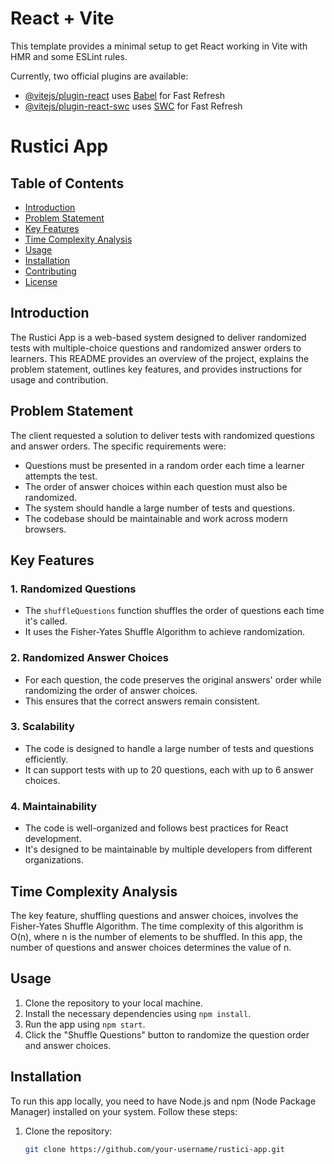 # React + Vite

This template provides a minimal setup to get React working in Vite with HMR and some ESLint rules.

Currently, two official plugins are available:

- [@vitejs/plugin-react](https://github.com/vitejs/vite-plugin-react/blob/main/packages/plugin-react/README.md) uses [Babel](https://babeljs.io/) for Fast Refresh
- [@vitejs/plugin-react-swc](https://github.com/vitejs/vite-plugin-react-swc) uses [SWC](https://swc.rs/) for Fast Refresh

# Rustici App

## Table of Contents

- [Introduction](#introduction)
- [Problem Statement](#problem-statement)
- [Key Features](#key-features)
- [Time Complexity Analysis](#time-complexity-analysis)
- [Usage](#usage)
- [Installation](#installation)
- [Contributing](#contributing)
- [License](#license)

## Introduction

The Rustici App is a web-based system designed to deliver randomized tests with multiple-choice questions and randomized answer orders to learners. This README provides an overview of the project, explains the problem statement, outlines key features, and provides instructions for usage and contribution.

## Problem Statement

The client requested a solution to deliver tests with randomized questions and answer orders. The specific requirements were:

- Questions must be presented in a random order each time a learner attempts the test.
- The order of answer choices within each question must also be randomized.
- The system should handle a large number of tests and questions.
- The codebase should be maintainable and work across modern browsers.

## Key Features

### 1. Randomized Questions

- The `shuffleQuestions` function shuffles the order of questions each time it's called.
- It uses the Fisher-Yates Shuffle Algorithm to achieve randomization.

### 2. Randomized Answer Choices

- For each question, the code preserves the original answers' order while randomizing the order of answer choices.
- This ensures that the correct answers remain consistent.

### 3. Scalability

- The code is designed to handle a large number of tests and questions efficiently.
- It can support tests with up to 20 questions, each with up to 6 answer choices.

### 4. Maintainability

- The code is well-organized and follows best practices for React development.
- It's designed to be maintainable by multiple developers from different organizations.

## Time Complexity Analysis

The key feature, shuffling questions and answer choices, involves the Fisher-Yates Shuffle Algorithm. The time complexity of this algorithm is O(n), where n is the number of elements to be shuffled. In this app, the number of questions and answer choices determines the value of n.

## Usage

1. Clone the repository to your local machine.
2. Install the necessary dependencies using `npm install`.
3. Run the app using `npm start`.
4. Click the "Shuffle Questions" button to randomize the question order and answer choices.

## Installation

To run this app locally, you need to have Node.js and npm (Node Package Manager) installed on your system. Follow these steps:

1. Clone the repository:

   ```bash
   git clone https://github.com/your-username/rustici-app.git
